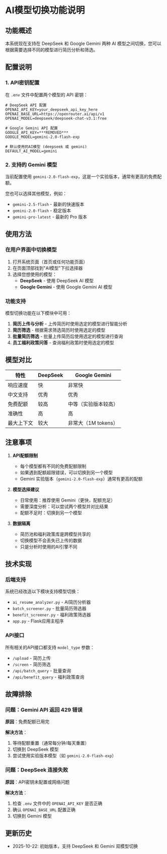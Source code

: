 # AI模型切换功能说明

## 功能概述

本系统现在支持在 DeepSeek 和 Google Gemini 两种 AI 模型之间切换，您可以根据需要选择不同的模型进行简历分析和筛选。

## 配置说明

### 1. API密钥配置

在 `.env` 文件中配置两个模型的 API 密钥：

```env
# DeepSeek API 配置
OPENAI_API_KEY=your_deepseek_api_key_here
OPENAI_BASE_URL=https://openrouter.ai/api/v1
OPENAI_MODEL=deepseek/deepseek-chat-v3.1:free

# Google Gemini API 配置
GOOGLE_API_KEY=***REMOVED***
GOOGLE_MODEL=gemini-2.0-flash-exp

# 默认使用的AI模型 (deepseek 或 gemini)
DEFAULT_AI_MODEL=gemini
```

### 2. 支持的 Gemini 模型

当前配置使用 `gemini-2.0-flash-exp`，这是一个实验版本，通常有更高的免费配额。

您也可以选择其他模型，例如：
- `gemini-2.5-flash` - 最新的快速版本
- `gemini-2.0-flash` - 稳定版本
- `gemini-pro-latest` - 最新的 Pro 版本

## 使用方法

### 在用户界面中切换模型

1. 打开系统页面（首页或任何功能页面）
2. 在页面顶部找到"AI模型"下拉选择器
3. 选择您想使用的模型：
   - **DeepSeek** - 使用 DeepSeek AI 模型
   - **Google Gemini** - 使用 Google Gemini AI 模型

### 功能支持

模型切换功能在以下模块中可用：

1. **简历上传与分析** - 上传简历时使用选定的模型进行智能分析
2. **简历筛选** - 根据需求筛选简历时使用选定的模型
3. **批量简历筛选** - 批量上传简历后使用选定的模型进行查询
4. **员工福利政策问答** - 查询福利政策时使用选定的模型

## 模型对比

| 特性 | DeepSeek | Google Gemini |
|------|----------|---------------|
| 响应速度 | 快 | 非常快 |
| 中文支持 | 优秀 | 优秀 |
| 免费配额 | 较高 | 中等（实验版本较高） |
| 准确性 | 高 | 高 |
| 最大上下文 | 较大 | 非常大（1M tokens） |

## 注意事项

1. **API配额限制**
   - 每个模型都有不同的免费配额限制
   - 如果遇到配额超限错误，可以切换到另一个模型
   - Gemini 实验版本（`gemini-2.0-flash-exp`）通常有更高的配额

2. **模型选择建议**
   - 日常使用：推荐使用 Gemini（更快，配额充足）
   - 需要深度分析：可以尝试两个模型并对比结果
   - 配额不足时：切换到另一个模型

3. **数据隔离**
   - 简历池和福利政策库是跨模型共享的
   - 切换模型不会丢失已上传的数据
   - 只是分析时使用的AI引擎不同

## 技术实现

### 后端支持

系统已经改造以下模块支持模型切换：
- `ai_resume_analyzer.py` - AI简历分析器
- `batch_screener.py` - 批量简历筛选器
- `benefit_screener.py` - 福利政策筛选器
- `app.py` - Flask应用主程序

### API接口

所有相关的API接口都支持 `model_type` 参数：
- `/upload` - 简历上传
- `/screen` - 简历筛选
- `/api/batch_query` - 批量查询
- `/api/benefit_query` - 福利政策查询

## 故障排除

### 问题：Gemini API 返回 429 错误

**原因**：免费配额已用完

**解决方法**：
1. 等待配额重置（通常每分钟/每天重置）
2. 切换到 DeepSeek 模型
3. 尝试使用实验版本模型（如 `gemini-2.0-flash-exp`）

### 问题：DeepSeek 连接失败

**原因**：API密钥未配置或网络问题

**解决方法**：
1. 检查 `.env` 文件中的 `OPENAI_API_KEY` 是否正确
2. 确认 `OPENAI_BASE_URL` 配置正确
3. 切换到 Gemini 模型

## 更新历史

- 2025-10-22: 初始版本，支持 DeepSeek 和 Gemini 双模型切换

